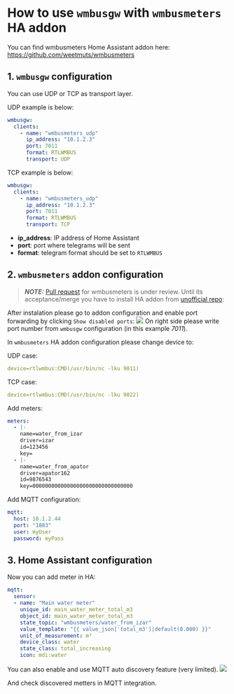 # How to use `wmbusgw` with `wmbusmeters` HA addon

You can find wmbusmeters Home Assistant addon here:
https://github.com/weetmuts/wmbusmeters

## 1. `wmbusgw` configuration
You can use UDP or TCP as transport layer.

UDP example is below:
```yaml
wmbusgw:
  clients:
    - name: "wmbusmeters_udp"
      ip_address: "10.1.2.3"
      port: 7011
      format: RTLWMBUS
      transport: UDP
```


TCP example is below:
```yaml
wmbusgw:
  clients:
    - name: "wmbusmeters_udp"
      ip_address: "10.1.2.3"
      port: 7011
      format: RTLWMBUS
      transport: TCP
```

  - **ip_address**: IP address of Home Assistant
  - **port**: port where telegrams will be sent
  - **format**: telegram format should be set to ``RTLWMBUS``


## 2. `wmbusmeters` addon configuration

> **_NOTE:_**  [Pull request](https://github.com/weetmuts/wmbusmeters/pull/752) for wmbusmeters is under review. Until its acceptance/merge you have to install HA addon from [unofficial repo](https://github.com/SzczepanLeon/wmbusmeters): 

After instalation please go to addon configuration and enable port forwarding by clicking `Show disabled ports`:
![](https://github.com/SzczepanLeon/esphome-components/blob/main/docs/disabled_ports.png)
On right side please write port number from `wmbusgw` configuration (in this example *7011*).


In `wmbusmeters` HA addon configuration please change device to:

UDP case:
```yaml
device=rtlwmbus:CMD(/usr/bin/nc -lku 9011)
```


TCP case:
```yaml
device=rtlwmbus:CMD(/usr/bin/nc -lku 9022)
```

Add meters:
```yaml
meters:  
  - |-  
    name=water_from_izar  
    driver=izar  
    id=123456  
    key=  
  - |-  
    name=water_from_apator  
    driver=apator162  
    id=9876543  
    key=00000000000000000000000000000000
```

Add MQTT configuration:
```yaml
mqtt:  
  host: 10.1.2.44  
  port: "1883"  
  user: myUser  
  password: myPass
```


## 3. Home Assistant configuration
Now you can add meter in HA:

```yaml
mqtt:
  sensor:
  - name: "Main water meter"
    unique_id: main_water_meter_total_m3
    object_id: main_water_meter_total_m3
    state_topic: "wmbusmeters/water_from_izar"
    value_template: "{{ value_json['total_m3']|default(0.000) }}"
    unit_of_measurement: m³
    device_class: water
    state_class: total_increasing
    icon: mdi:water
```

You can also enable and use MQTT auto discovery feature (very limited).
![](https://github.com/SzczepanLeon/esphome-components/blob/main/docs/mqtt_discovery.png)

And check discovered metters in MQTT integration.
